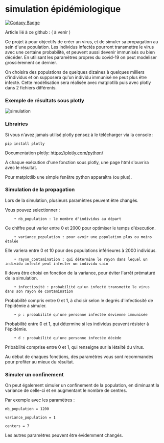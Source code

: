 
# simulation épidémiologique 

[![Codacy Badge](https://api.codacy.com/project/badge/Grade/1be197d831a742f5af9d86e04a70721f)](https://app.codacy.com/manual/antoninlefevre45/simulation_virus_covid-19?utm_source=github.com&utm_medium=referral&utm_content=antonin-lfv/simulation_virus_covid-19&utm_campaign=Badge_Grade_Dashboard)

Article lié à ce github : ( à venir )

Ce projet à pour objectifs de créer un virus, et de simuler sa propagation au sein d'une population. Les individus infectés pourront transmettre le virus avec une certaine probabilité, et peuvent aussi devenir immunisés ou bien décéder. 
En utilisant les paramètres propres du covid-19 on peut modeliser grossièrement ce dernier.

On choisira des populations de quelques dizaines à quelques milliers d'individus et on supposera qu'un individu immunisé ne peut plus être infecté.
Cette modélisation sera réalisée avec matplotlib puis avec plotly dans 2 fichiers différents.

### Exemple de résultats sous plotly

![simulation](https://user-images.githubusercontent.com/63207451/87425516-11c8b800-c5de-11ea-855a-641e82b8ee96.png)

### Librairies

Si vous n'avez jamais utilisé plotly pensez à le télécharger via la console :


	pip install plotly


Documentation plotly: <https://plotly.com/python/>

A chaque exécution d'une fonction sous plotly, une page html s'ouvrira avec le résultat.

Pour matplotlib une simple fenêtre python apparaîtra (ou plus).


### Simulation de la propagation

Lors de la simulation, plusieurs paramètres peuvent être changés.

Vous pouvez selectionner :
  
		• nb_population : le nombre d'individus au départ

Ce chiffre peut varier entre 0 et 2000 pour optimiser le temps d'éxecution. </br>
  
  
  
		• variance_population : pour avoir une population plus ou moins étalée

Elle variera entre 0 et 10 pour des populations inférieures à 2000 individus.
  
  
 
 		• rayon_contamination : qui détermine le rayon dans lequel un individu infecté peut infecter un individu sain

Il devra être choisi en fonction de la variance, pour éviter l'arrêt prématuré de la simulation.
  
  
	
		• infectiosité : probabilité qu'un infecté transmette le virus dans son rayon de contamination

Probabilité compris entre 0 et 1, à choisir selon le degrés d'infectiosité de l'épidémie à simuler.
  
  

		• p : probabilité qu'une personne infectée devienne immunisée
	
Probabilité entre 0 et 1, qui détermine si les individus peuvent résister à l'épidémie.
  
  
	  
		• d : probabilité qu'une personne infectée décède 

Pribabilité comprise entre 0 et 1, qui renseigne sur la létalité du virus.
  
  
  

Au début de chaques fonctions, des paramètres vous sont recommandés pour profiter au mieux du résultat. 

### Simuler un confinement 

On peut également simuler un confinement de la population, en diminuant la variance de celle-ci et en augmentant le nombre de centres.

Par exemple avec les paramètres :

	nb_population = 1200
	
	variance_population = 1
	
	centers = 7


Les autres paramètres peuvent être évidemment changés.

